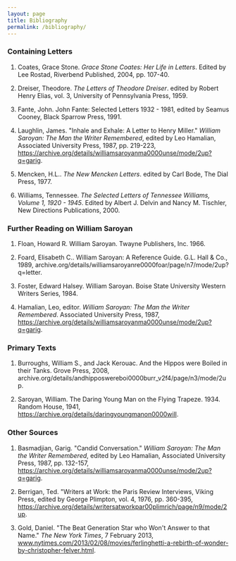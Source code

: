 ```yaml
---
layout: page
title: Bibliography
permalink: /bibliography/
---
```


<h3>Containing Letters</h3>

1. Coates, Grace Stone. <em>Grace Stone Coates: Her Life in Letters</em>. Edited by Lee Rostad, Riverbend Published, 2004, pp. 107-40.

2. Dreiser, Theodore. <em>The Letters of Theodore Dreiser</em>. edited by Robert Henry Elias, vol. 3, University of Pennsylvania Press, 1959. 

3. Fante, John. John Fante: Selected Letters 1932 - 1981, edited by Seamus Cooney, Black Sparrow Press, 1991.

4. Laughlin, James. "Inhale and Exhale: A Letter to Henry Miller." <em>William Saroyan: The Man the Writer Remembered</em>, edited by Leo Hamalian, Associated University Press, 1987, pp. 219-223, https://archive.org/details/williamsaroyanma0000unse/mode/2up?q=garig.

5. Mencken, H.L.. <em>The New Mencken Letters</em>. edited by Carl Bode, The Dial Press, 1977.

6. Williams, Tennessee. <em>The Selected Letters of Tennessee Williams, Volume 1, 1920 - 1945</em>. Edited by Albert J. Delvin and Nancy M. Tischler, New Directions Publications, 2000.


<h3>Further Reading on William Saroyan</h3>

1. Floan, Howard R. William Saroyan. Twayne Publishers, Inc. 1966.

2. Foard, Elisabeth C.. William Saroyan: A Reference Guide. G.L. Hall & Co., 1989, archive.org/details/williamsaroyanre0000foar/page/n7/mode/2up?q=letter.

3. Foster, Edward Halsey. William Saroyan. Boise State University Western Writers Series, 1984.

4. Hamalian, Leo, editor. <em>William Saroyan: The Man the Writer Remembered</em>. Associated University Press, 1987, https://archive.org/details/williamsaroyanma0000unse/mode/2up?q=garig.

<h3>Primary Texts</h3>

1. Burroughs, William S., and Jack Kerouac. And the Hippos were Boiled in their Tanks. Grove Press, 2008, archive.org/details/andhipposwereboi0000burr_v2f4/page/n3/mode/2up.

2. Saroyan, William. The Daring Young Man on the Flying Trapeze. 1934. Random House, 1941, https://archive.org/details/daringyoungmanon0000will.

<h3>Other Sources</h3>

1. Basmadjian, Garig. "Candid Conversation." <em>William Saroyan: The Man the Writer Remembered</em>, edited by Leo Hamalian, Associated University Press, 1987, pp. 132-157, https://archive.org/details/williamsaroyanma0000unse/mode/2up?q=garig.
2. Berrigan, Ted. "Writers at Work: the Paris Review Interviews, Viking Press, edited by George Plimpton, vol. 4, 1976, pp. 360-395, https://archive.org/details/writersatworkpar00plimrich/page/n9/mode/2up.

3. Gold, Daniel. "The Beat Generation Star who Won't Answer to that Name." <em>The New York Times</em>, 7 February 2013, www.nytimes.com/2013/02/08/movies/ferlinghetti-a-rebirth-of-wonder-by-christopher-felver.html.
